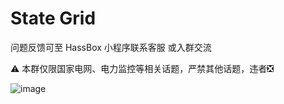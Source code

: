 # State Grid

问题反馈可至 HassBox 小程序联系客服 或入群交流

⚠️ 本群仅限国家电网、电力监控等相关话题，严禁其他话题，违者❎

![image](https://github.com/user-attachments/assets/0561bac9-9a58-4041-b384-f8e2ba33cfe7)